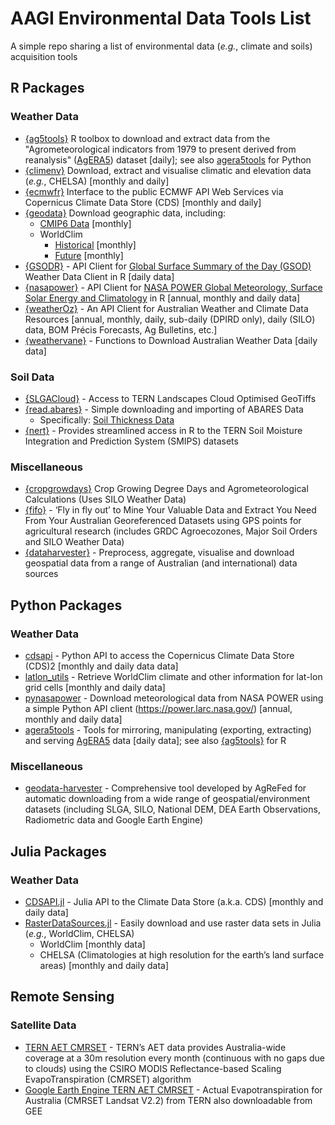 # AAGI Environmental Data Tools List

A simple repo sharing a list of environmental data (*e.g.*, climate and soils) acquisition tools 

## R Packages

### Weather Data

- [{ag5tools}](https://agrdatasci.github.io/ag5Tools/) R toolbox to download and extract data from the "Agrometeorological indicators from 1979 to present derived from reanalysis" ([AgERA5](https://cds.climate.copernicus.eu/datasets/sis-agrometeorological-indicators?tab=overview)) dataset [daily]; see also [agera5tools](https://pypi.org/project/agera5tools/) for Python
- [{climenv}](https://github.com/jamestsakalos/climenv) Download, extract and visualise climatic and elevation data (*e.g.*, CHELSA) [monthly and daily]
- [{ecmwfr}](https://github.com/bluegreen-labs/ecmwfr) Interface to the public ECMWF API Web Services via Copernicus Climate Data Store (CDS) [monthly and daily]
- [{geodata}](https://github.com/rspatial/geodata) Download geographic data, including:
  - [CMIP6 Data](https://geodata.ucdavis.edu/cmip6/) [monthly]
  - WorldClim
    - [Historical](https://www.worldclim.org/data/worldclim21.html) [monthly]
    - [Future](https://www.worldclim.org/data/cmip6/cmip6climate.html) [monthly]
- [{GSODR}](https://docs.ropensci.org/GSODR/) - API Client for [Global Surface Summary of the Day (GSOD)](https://www.ncei.noaa.gov/access/metadata/landing-page/bin/iso?id=gov.noaa.ncdc:C00516) Weather Data Client in R [daily data]
- [{nasapower}](https://docs.ropensci.org/nasapower/) - API Client for [NASA POWER Global Meteorology, Surface Solar Energy and Climatology](https://power.larc.nasa.gov/) in R [annual, monthly and daily data]
- [{weatherOz}](https://docs.ropensci.org/weatherOz/) - An API Client for Australian Weather and Climate Data Resources [annual, monthly, daily, sub-daily (DPIRD only), daily (SILO) data, BOM Précis Forecasts, Ag Bulletins, etc.]
- [{weathervane}](https://biometryhub.github.io/weathervane/) - Functions to Download Australian Weather Data [daily data]
 
### Soil Data

- [{SLGACloud}](https://github.com/AusSoilsDSM/SLGACloud) - Access to TERN Landscapes Cloud Optimised GeoTiffs
- [{read.abares}](https://codeberg.org/adamhsparks/read.abares) - Simple downloading and importing of ABARES Data
  - Specifically: [Soil Thickness Data](https://adamhsparks.codeberg.page/read.abares/reference/get_soil_thickness.html)
- [{nert}](https://github.com/AAGI-AUS/nert) - Provides streamlined access in R to the TERN Soil Moisture Integration and Prediction System (SMIPS) datasets
 
### Miscellaneous

- [{cropgrowdays}](https://gitlab.com/petebaker/cropgrowdays) Crop Growing Degree Days and Agrometeorological Calculations (Uses SILO Weather Data)
- [{fifo}](https://adamhsparks.codeberg.page/fifo/) - ‘Fly in fly out’ to Mine Your Valuable Data and Extract You Need From Your Australian Georeferenced Datasets using GPS points for agricultural research (includes GRDC Agroecozones, Major Soil Orders and SILO Weather Data)
- [{dataharvester}](https://sydney-informatics-hub.github.io/dataharvester/) - Preprocess, aggregate, visualise and download geospatial data from a range of Australian (and international) data sources

## Python Packages

### Weather Data

- [cdsapi](https://github.com/ecmwf/cdsapi) - Python API to access the Copernicus Climate Data Store (CDS)2 [monthly and daily data data]
- [latlon_utils](https://github.com/Chilipp/latlon-utils) - Retrieve WorldClim climate and other information for lat-lon grid cells [monthly and daily data]
- [pynasapower](https://pynasapower.readthedocs.io/en/latest/) - Download meteorological data from NASA POWER using a simple Python API client (<https://power.larc.nasa.gov/>) [annual, monthly and daily data]
- [agera5tools](https://pypi.org/project/agera5tools/) - Tools for mirroring, manipulating (exporting, extracting) and serving [AgERA5](https://cds.climate.copernicus.eu/datasets/sis-agrometeorological-indicators?tab=overview) data [daily data]; see also [{ag5tools}](https://agrdatasci.github.io/ag5Tools/) for R

### Miscellaneous

- [geodata-harvester](https://github.com/Sydney-Informatics-Hub/geodata-harvester) - Comprehensive tool developed by AgReFed for automatic downloading from a wide range of geospatial/environment datasets (including SLGA, SILO, National DEM, DEA Earth Observations, Radiometric data and Google Earth Engine)

## Julia Packages

### Weather Data

- [CDSAPI.jl](https://github.com/JuliaClimate/CDSAPI.jl) - Julia API to the Climate Data Store (a.k.a. CDS) [monthly and daily data]
- [RasterDataSources.jl](https://github.com/EcoJulia/RasterDataSources.jl) - Easily download and use raster data sets in Julia (*e.g.*, WorldClim, CHELSA)
  - WorldClim [monthly data]
  - CHELSA (Climatologies at high resolution for the earth’s land surface areas) [monthly and daily data]

## Remote Sensing

### Satellite Data

- [TERN AET CMRSET](https://portal.tern.org.au/metadata/TERN/9fefa68b-dbed-4c20-88db-a9429fb4ba97) - TERN’s AET data provides Australia-wide coverage at a 30m resolution every month (continuous with no gaps due to clouds) using the CSIRO MODIS Reflectance-based Scaling EvapoTranspiration (CMRSET) algorithm 
- [Google Earth Engine TERN AET CMRSET](https://developers.google.com/earth-engine/datasets/catalog/TERN_AET_CMRSET_LANDSAT_V2_2) - Actual Evapotranspiration for Australia (CMRSET Landsat V2.2) from TERN also downloadable from GEE
